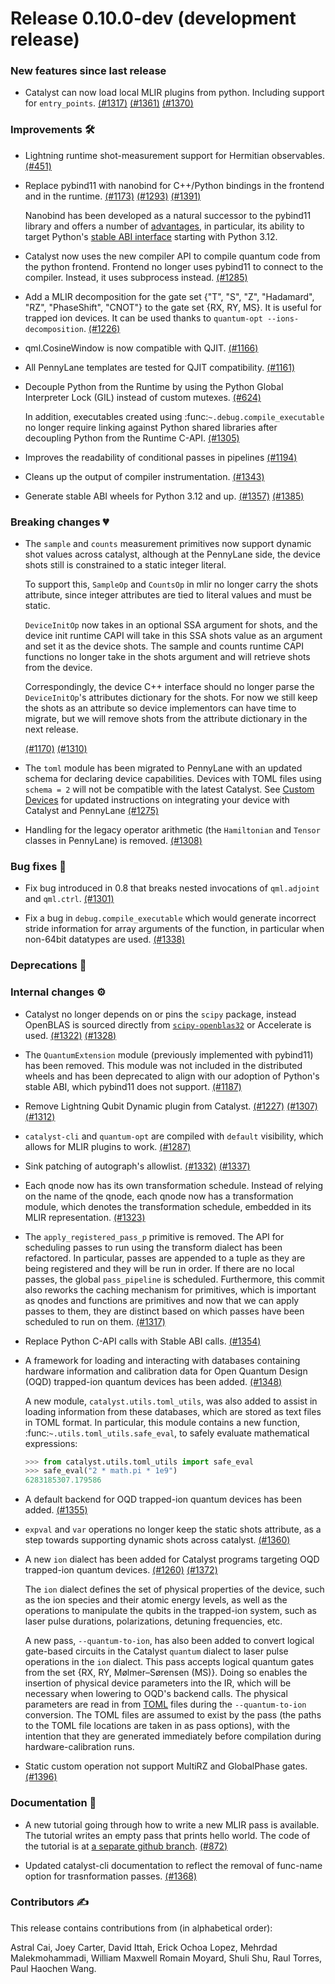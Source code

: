# Release 0.10.0-dev (development release)

<h3>New features since last release</h3>

* Catalyst can now load local MLIR plugins from python. Including support for `entry_points`.
  [(#1317)](https://github.com/PennyLaneAI/catalyst/pull/1317)
  [(#1361)](https://github.com/PennyLaneAI/catalyst/pull/1361)
  [(#1370)](https://github.com/PennyLaneAI/catalyst/pull/1370)

<h3>Improvements 🛠</h3>

* Lightning runtime shot-measurement support for Hermitian observables.
  [(#451)](https://github.com/PennyLaneAI/catalyst/pull/451)

* Replace pybind11 with nanobind for C++/Python bindings in the frontend and in the runtime.
  [(#1173)](https://github.com/PennyLaneAI/catalyst/pull/1173)
  [(#1293)](https://github.com/PennyLaneAI/catalyst/pull/1293)
  [(#1391)](https://github.com/PennyLaneAI/catalyst/pull/1391)

  Nanobind has been developed as a natural successor to the pybind11 library and offers a number of
  [advantages](https://nanobind.readthedocs.io/en/latest/why.html#major-additions), in particular,
  its ability to target Python's [stable ABI interface](https://docs.python.org/3/c-api/stable.html)
  starting with Python 3.12.

* Catalyst now uses the new compiler API to compile quantum code from the python frontend.
  Frontend no longer uses pybind11 to connect to the compiler. Instead, it uses subprocess instead.
  [(#1285)](https://github.com/PennyLaneAI/catalyst/pull/1285)

* Add a MLIR decomposition for the gate set {"T", "S", "Z", "Hadamard", "RZ", "PhaseShift", "CNOT"}
  to the gate set {RX, RY, MS}. It is useful for trapped ion devices. It can be used thanks to
  `quantum-opt --ions-decomposition`.
  [(#1226)](https://github.com/PennyLaneAI/catalyst/pull/1226)

* qml.CosineWindow is now compatible with QJIT.
  [(#1166)](https://github.com/PennyLaneAI/catalyst/pull/1166)

* All PennyLane templates are tested for QJIT compatibility.
  [(#1161)](https://github.com/PennyLaneAI/catalyst/pull/1161)

* Decouple Python from the Runtime by using the Python Global Interpreter Lock (GIL) instead of
  custom mutexes.
  [(#624)](https://github.com/PennyLaneAI/catalyst/pull/624)

  In addition, executables created using :func:`~.debug.compile_executable` no longer require
  linking against Python shared libraries after decoupling Python from the Runtime C-API.
  [(#1305)](https://github.com/PennyLaneAI/catalyst/pull/1305)

* Improves the readability of conditional passes in pipelines
  [(#1194)](https://github.com/PennyLaneAI/catalyst/pull/1194)

* Cleans up the output of compiler instrumentation.
  [(#1343)](https://github.com/PennyLaneAI/catalyst/pull/1343)

* Generate stable ABI wheels for Python 3.12 and up.
  [(#1357)](https://github.com/PennyLaneAI/catalyst/pull/1357)
  [(#1385)](https://github.com/PennyLaneAI/catalyst/pull/1385)

<h3>Breaking changes 💔</h3>

* The `sample` and `counts` measurement primitives now support dynamic shot values across catalyst, although at the PennyLane side, the device shots still is constrained to a static integer literal.

  To support this, `SampleOp` and `CountsOp` in mlir no longer carry the shots attribute, since integer attributes are tied to literal values and must be static.

  `DeviceInitOp` now takes in an optional SSA argument for shots, and the device init runtime CAPI will take in this SSA shots value as an argument and set it as the device shots.
  The sample and counts runtime CAPI functions no longer take in the shots argument and will retrieve shots from the device.

  Correspondingly, the device C++ interface should no longer parse the `DeviceInitOp`'s attributes dictionary for the shots.
  For now we still keep the shots as an attribute so device implementors can have time to migrate, but we will remove shots from the attribute dictionary in the next release.

  [(#1170)](https://github.com/PennyLaneAI/catalyst/pull/1170)
  [(#1310)](https://github.com/PennyLaneAI/catalyst/pull/1310)

* The `toml` module has been migrated to PennyLane with an updated schema for declaring device
  capabilities. Devices with TOML files using `schema = 2` will not be compatible with the latest
  Catalyst. See [Custom Devices](https://docs.pennylane.ai/projects/catalyst/en/stable/dev/custom_devices.html)
  for updated instructions on integrating your device with Catalyst and PennyLane
  [(#1275)](https://github.com/PennyLaneAI/catalyst/pull/1275)

* Handling for the legacy operator arithmetic (the `Hamiltonian` and `Tensor` classes in PennyLane)
  is removed.
  [(#1308)](https://github.com/PennyLaneAI/catalyst/pull/1308)

<h3>Bug fixes 🐛</h3>

* Fix bug introduced in 0.8 that breaks nested invocations of `qml.adjoint` and `qml.ctrl`.
  [(#1301)](https://github.com/PennyLaneAI/catalyst/issues/1301)

* Fix a bug in `debug.compile_executable` which would generate incorrect stride information for
  array arguments of the function, in particular when non-64bit datatypes are used.
  [(#1338)](https://github.com/PennyLaneAI/catalyst/pull/1338)

<h3>Deprecations 👋</h3>

<h3>Internal changes ⚙️</h3>

* Catalyst no longer depends on or pins the `scipy` package, instead OpenBLAS is sourced directly
  from [`scipy-openblas32`](https://pypi.org/project/scipy-openblas32/) or Accelerate is used.
  [(#1322)](https://github.com/PennyLaneAI/catalyst/pull/1322)
  [(#1328)](https://github.com/PennyLaneAI/catalyst/pull/1328)

* The `QuantumExtension` module (previously implemented with pybind11) has been removed. This module
  was not included in the distributed wheels and has been deprecated to align with our adoption of
  Python's stable ABI, which pybind11 does not support.
  [(#1187)](https://github.com/PennyLaneAI/catalyst/pull/1187)

* Remove Lightning Qubit Dynamic plugin from Catalyst.
  [(#1227)](https://github.com/PennyLaneAI/catalyst/pull/1227)
  [(#1307)](https://github.com/PennyLaneAI/catalyst/pull/1307)
  [(#1312)](https://github.com/PennyLaneAI/catalyst/pull/1312)

* `catalyst-cli` and `quantum-opt` are compiled with `default` visibility, which allows for MLIR plugins to work.
  [(#1287)](https://github.com/PennyLaneAI/catalyst/pull/1287)

* Sink patching of autograph's allowlist.
  [(#1332)](https://github.com/PennyLaneAI/catalyst/pull/1332)
  [(#1337)](https://github.com/PennyLaneAI/catalyst/pull/1337)

* Each qnode now has its own transformation schedule.
  Instead of relying on the name of the qnode, each qnode now has a transformation module,
  which denotes the transformation schedule, embedded in its MLIR representation.
  [(#1323)](https://github.com/PennyLaneAI/catalyst/pull/1323)

* The `apply_registered_pass_p` primitive is removed. The API for scheduling passes
  to run using the transform dialect has been refactored. In particular,
  passes are appended to a tuple as they are being registered and they will
  be run in order. If there are no local passes, the global `pass_pipeline` is
  scheduled. Furthermore, this commit also reworks the caching mechanism for
  primitives, which is important as qnodes and functions are primitives and
  now that we can apply passes to them, they are distinct based on which
  passes have been scheduled to run on them.
  [(#1317)](https://github.com/PennyLaneAI/catalyst/pull/1317)

* Replace Python C-API calls with Stable ABI calls.
  [(#1354)](https://github.com/PennyLaneAI/catalyst/pull/1354)

* A framework for loading and interacting with databases containing hardware information and
  calibration data for Open Quantum Design (OQD) trapped-ion quantum devices has been added.
  [(#1348)](https://github.com/PennyLaneAI/catalyst/pull/1348)

  A new module, `catalyst.utils.toml_utils`, was also added to assist in loading information from
  these databases, which are stored as text files in TOML format. In particular, this module
  contains a new function, :func:`~.utils.toml_utils.safe_eval`, to safely evaluate mathematical
  expressions:

  ```python
  >>> from catalyst.utils.toml_utils import safe_eval
  >>> safe_eval("2 * math.pi * 1e9")
  6283185307.179586
  ```

* A default backend for OQD trapped-ion quantum devices has been added.
  [(#1355)](https://github.com/PennyLaneAI/catalyst/pull/1355)

* `expval` and `var` operations no longer keep the static shots attribute, as a step towards supporting dynamic shots across catalyst.
  [(#1360)](https://github.com/PennyLaneAI/catalyst/pull/1360)

* A new `ion` dialect has been added for Catalyst programs targeting OQD trapped-ion quantum devices.
  [(#1260)](https://github.com/PennyLaneAI/catalyst/pull/1260)
  [(#1372)](https://github.com/PennyLaneAI/catalyst/pull/1372)

  The `ion` dialect defines the set of physical properties of the device, such as the ion species
  and their atomic energy levels, as well as the operations to manipulate the qubits in the
  trapped-ion system, such as laser pulse durations, polarizations, detuning frequencies, etc.

  A new pass, `--quantum-to-ion`, has also been added to convert logical gate-based circuits in the
  Catalyst `quantum` dialect to laser pulse operations in the `ion` dialect. This pass accepts
  logical quantum gates from the set {RX, RY, Mølmer–Sørensen (MS)}. Doing so enables the insertion
  of physical device parameters into the IR, which will be necessary when lowering to OQD's backend
  calls. The physical parameters are read in from [TOML](https://toml.io/en/) files during the
  `--quantum-to-ion` conversion. The TOML files are assumed to exist by the pass (the paths to the
  TOML file locations are taken in as pass options), with the intention that they are generated
  immediately before compilation during hardware-calibration runs.

* Static custom operation not support MultiRZ and GlobalPhase gates.
  [(#1396)](https://github.com/PennyLaneAI/catalyst/pull/1396)

<h3>Documentation 📝</h3>

* A new tutorial going through how to write a new MLIR pass is available. The tutorial writes an
  empty pass that prints hello world. The code of the tutorial is at
  [a separate github branch](https://github.com/PennyLaneAI/catalyst/commit/ba7b3438667963b307c07440acd6d7082f1960f3).
  [(#872)](https://github.com/PennyLaneAI/catalyst/pull/872)

* Updated catalyst-cli documentation to reflect the removal of func-name option for trasnformation passes.
  [(#1368)](https://github.com/PennyLaneAI/catalyst/pull/1368)

<h3>Contributors ✍️</h3>

This release contains contributions from (in alphabetical order):

Astral Cai,
Joey Carter,
David Ittah,
Erick Ochoa Lopez,
Mehrdad Malekmohammadi,
William Maxwell
Romain Moyard,
Shuli Shu,
Raul Torres,
Paul Haochen Wang.

